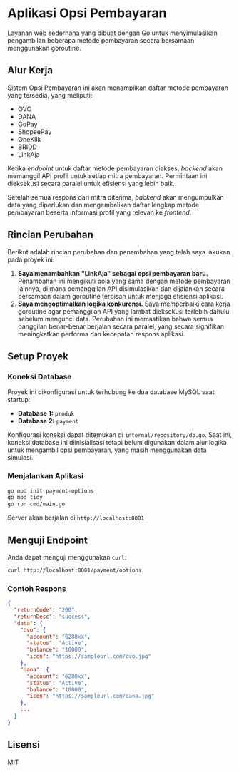 # Aplikasi Opsi Pembayaran

Layanan web sederhana yang dibuat dengan Go untuk menyimulasikan pengambilan beberapa metode pembayaran secara bersamaan menggunakan goroutine.

## Alur Kerja

Sistem Opsi Pembayaran ini akan menampilkan daftar metode pembayaran yang tersedia, yang meliputi:

- OVO
- DANA
- GoPay
- ShopeePay
- OneKlik
- BRIDD
- LinkAja

Ketika _endpoint_ untuk daftar metode pembayaran diakses, _backend_ akan memanggil API profil untuk setiap mitra pembayaran. Permintaan ini dieksekusi secara paralel untuk efisiensi yang lebih baik.

Setelah semua respons dari mitra diterima, _backend_ akan mengumpulkan data yang diperlukan dan mengembalikan daftar lengkap metode pembayaran beserta informasi profil yang relevan ke _frontend_.

## Rincian Perubahan

Berikut adalah rincian perubahan dan penambahan yang telah saya lakukan pada proyek ini:

1.  **Saya menambahkan "LinkAja" sebagai opsi pembayaran baru.** Penambahan ini mengikuti pola yang sama dengan metode pembayaran lainnya, di mana pemanggilan API disimulasikan dan dijalankan secara bersamaan dalam goroutine terpisah untuk menjaga efisiensi aplikasi.
2.  **Saya mengoptimalkan logika konkurensi.** Saya memperbaiki cara kerja goroutine agar pemanggilan API yang lambat dieksekusi terlebih dahulu sebelum mengunci data. Perubahan ini memastikan bahwa semua panggilan benar-benar berjalan secara paralel, yang secara signifikan meningkatkan performa dan kecepatan respons aplikasi.

## Setup Proyek

### Koneksi Database

Proyek ini dikonfigurasi untuk terhubung ke dua database MySQL saat startup:

- **Database 1:** `produk`
- **Database 2:** `payment`

Konfigurasi koneksi dapat ditemukan di `internal/repository/db.go`. Saat ini, koneksi database ini diinisialisasi tetapi belum digunakan dalam alur logika untuk mengambil opsi pembayaran, yang masih menggunakan data simulasi.

### Menjalankan Aplikasi

```bash
go mod init payment-options
go mod tidy
go run cmd/main.go
```

Server akan berjalan di `http://localhost:8081`

## Menguji Endpoint

Anda dapat menguji menggunakan `curl`:

```bash
curl http://localhost:8081/payment/options
```

### Contoh Respons

```json
{
  "returnCode": "200",
  "returnDesc": "success",
  "data": {
    "ovo": {
      "account": "6288xx",
      "status": "Active",
      "balance": "10000",
      "icon": "https://sampleurl.com/ovo.jpg"
    },
    "dana": {
      "account": "6288xx",
      "status": "Active",
      "balance": "10000",
      "icon": "https://sampleurl.com/dana.jpg"
    },
    ...
  }
}
```

## Lisensi

MIT
